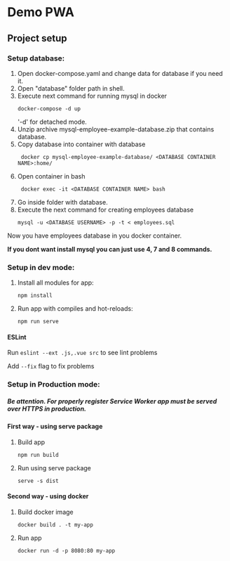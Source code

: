 # Demo PWA
## Project setup

### Setup database:
1. Open docker-compose.yaml and change data for database if you need it. 
2. Open "database" folder path in shell.
3. Execute next command for running mysql in docker
    ```
    docker-compose -d up 
    ```
   '-d' for detached mode. 
4. Unzip archive mysql-employee-example-database.zip that contains database.
5. Copy database into container with database
    ```
     docker cp mysql-employee-example-database/ <DATABASE CONTAINER NAME>:home/
    ```
6. Open container in bash
    ```
     docker exec -it <DATABASE CONTAINER NAME> bash
    ```   
7. Go inside folder with database.
8. Execute the next command for creating employees database
    ```
    mysql -u <DATABASE USERNAME> -p -t < employees.sql
    ```
Now you have employees database in you docker container.

**If you dont want install mysql you can just use 4, 7 and 8 commands.**   

### Setup in dev mode:
1. Install all modules for app:
    ```
    npm install
    ```

2. Run app with compiles and hot-reloads:
    ```
    npm run serve
    ```

#### ESLint
Run ```eslint --ext .js,.vue src``` to see lint problems

Add ```--fix``` flag to fix problems

### Setup in Production mode:

##### Be attention. For properly register Service Worker app must be served over HTTPS in production.

#### First way - using serve package

1. Build app
    ```
    npm run build
    ```
2. Run using serve package
    ```
    serve -s dist
    ```
#### Second way - using docker  

1.  Build docker image
    ```
    docker build . -t my-app
    ```

2. Run app
    ```
    docker run -d -p 8080:80 my-app
    ```

